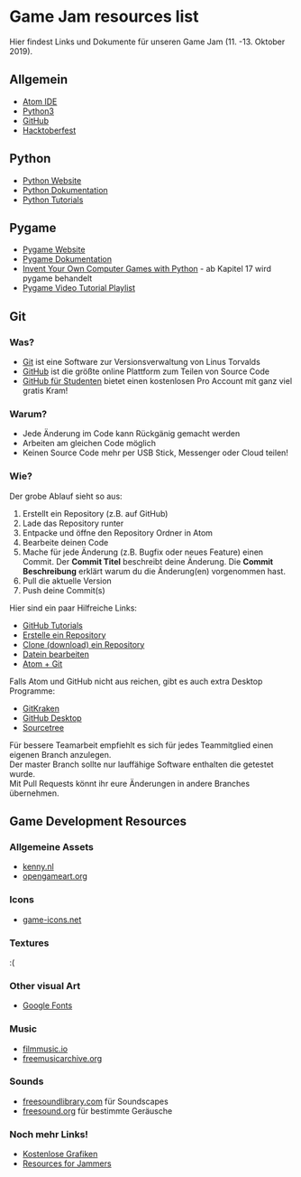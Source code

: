 # Game Jam resources list

Hier findest Links und Dokumente für unseren Game Jam (11. -13. Oktober 2019).  

## Allgemein

* [Atom IDE](https://atom.io/)
* [Python3](https://www.python.org/downloads/)
* [GitHub](https://github.com/)
* [Hacktoberfest](https://hacktoberfest.digitalocean.com/)

## Python

* [Python Website](https://www.python.org)  
* [Python Dokumentation](https://docs.python.org/3/)  
* [Python Tutorials](https://docs.python.org/3/tutorial/index.html)

## Pygame

* [Pygame Website](https://www.pygame.org)  
* [Pygame Dokumentation](https://www.pygame.org/docs/index.html)
* [Invent Your Own Computer Games with Python](http://inventwithpython.com/invent4thed/) - ab Kapitel 17 wird pygame behandelt
* [Pygame Video Tutorial Playlist](https://www.youtube.com/watch?v=i6xMBig-pP4&list=PLzMcBGfZo4-lp3jAExUCewBfMx3UZFkh5)

## Git

### Was?

* [Git](https://git-scm.com/) ist eine Software zur Versionsverwaltung von Linus Torvalds
* [GitHub](https://github.com/) ist die größte online Plattform zum Teilen von Source Code
* [GitHub für Studenten](https://education.github.com/pack) bietet einen kostenlosen Pro Account mit ganz viel gratis Kram!

### Warum?

* Jede Änderung im Code kann Rückgänig gemacht werden
* Arbeiten am gleichen Code möglich
* Keinen Source Code mehr per USB Stick, Messenger oder Cloud teilen!

### Wie?

Der grobe Ablauf sieht so aus:  
1. Erstellt ein Repository (z.B. auf GitHub)
2. Lade das Repository runter
3. Entpacke und öffne den Repository Ordner in Atom
4. Bearbeite deinen Code
5. Mache für jede Änderung (z.B. Bugfix oder neues Feature) einen Commit. Der **Commit Titel** beschreibt deine Änderung. Die **Commit Beschreibung** erklärt warum du die Änderung(en) vorgenommen hast.
6. Pull die aktuelle Version
7. Push deine Commit(s)

Hier sind ein paar Hilfreiche Links:  
* [GitHub Tutorials](https://guides.github.com/)
* [Erstelle ein Repository](https://help.github.com/en/articles/create-a-repo)
* [Clone (download) ein Repository](https://help.github.com/en/articles/cloning-a-repository)
* [Datein bearbeiten](https://help.github.com/en/articles/editing-files-in-your-repository)
* [Atom + Git](https://flight-manual.atom.io/using-atom/sections/github-package/)

Falls Atom und GitHub nicht aus reichen, gibt es auch extra Desktop Programme:  
* [GitKraken](https://www.gitkraken.com/)
* [GitHub Desktop](https://desktop.github.com/)
* [Sourcetree](https://www.sourcetreeapp.com/)

Für bessere Teamarbeit empfiehlt es sich für jedes Teammitglied einen eigenen Branch anzulegen.  
Der master Branch sollte nur lauffähige Software enthalten die getestet wurde.  
Mit Pull Requests könnt ihr eure Änderungen in andere Branches übernehmen.  

## Game Development Resources

### Allgemeine Assets

* [kenny.nl](https://kenney.nl/assets)
* [opengameart.org](https://opengameart.org/)

### Icons

* [game-icons.net](https://game-icons.net/)

### Textures

:(

### Other visual Art

* [Google Fonts](https://fonts.google.com/)

### Music

* [filmmusic.io](filmmusic.io)  
* [freemusicarchive.org](https://freemusicarchive.org/static)

### Sounds

* [freesoundlibrary.com](https://www.freesoundslibrary.com/) für Soundscapes
* [freesound.org](https://freesound.org) für bestimmte Geräusche

### Noch mehr Links!

* [Kostenlose Grafiken](https://web.archive.org/web/20190306021527/http://www.pixelprospector.com/royalty-free-graphics/)  
* [Resources for Jammers](https://docs.google.com/document/d/1qQf5zjvJHEB40xYhTiFo9GzNYUBt8iAw8vzPu2Oy354/edit)
